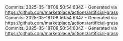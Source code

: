Commits: 2025-05-18T08:50:54.634Z - Generated via https://github.com/marketplace/actions/artificial-grass
<br>
Commits: 2025-05-18T08:50:54.634Z - Generated via https://github.com/marketplace/actions/artificial-grass
<br>
Commits: 2025-05-18T08:50:54.634Z - Generated via https://github.com/marketplace/actions/artificial-grass
<br>

